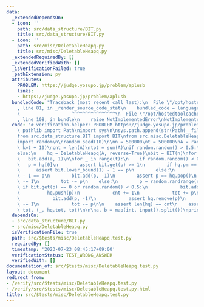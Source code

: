 ```yaml
---
data:
  _extendedDependsOn:
  - icon: ''
    path: src/data_structure/BIT.py
    title: src/data_structure/BIT.py
  - icon: ''
    path: src/misc/DeletableHeapq.py
    title: src/misc/DeletableHeapq.py
  _extendedRequiredBy: []
  _extendedVerifiedWith: []
  _isVerificationFailed: true
  _pathExtension: py
  attributes:
    PROBLEM: https://judge.yosupo.jp/problem/aplusb
    links:
    - https://judge.yosupo.jp/problem/aplusb
  bundledCode: "Traceback (most recent call last):\n  File \"/opt/hostedtoolcache/Python/3.11.4/x64/lib/python3.11/site-packages/onlinejudge_verify/documentation/build.py\"\
    , line 81, in _render_source_code_stat\n    bundled_code = language.bundle(\n\
    \                   ^^^^^^^^^^^^^^^^\n  File \"/opt/hostedtoolcache/Python/3.11.4/x64/lib/python3.11/site-packages/onlinejudge_verify/languages/python.py\"\
    , line 108, in bundle\n    raise NotImplementedError\nNotImplementedError\n"
  code: "# verification-helper: PROBLEM https://judge.yosupo.jp/problem/aplusb\nfrom\
    \ pathlib import Path\nimport sys\n\nsys.path.append(str(Path(__file__).resolve().parent.parent.parent.parent))\n\
    from src.data_structure.BIT import BIT\nfrom src.misc.DeletableHeapq import DeletableHeapq\n\
    import random\n\nrandom.seed(10)\n\nn = 500000\nt = 500000\nA = random.choices(range(n),\
    \ k=t + 10)\ncnt = len(A)\ntot = sum(A)\nif random.random() > 0.5:\n    hq = DeletableHeapq(A)\n\
    else:\n    hq = DeletableHeapq(A, reverse=True)\nbit = BIT(n)\nfor a in A:\n \
    \   bit.add(a, 1)\n\nfor _ in range(t):\n    if random.random() < 0.3:\n     \
    \   p = hq[0]\n        assert bit.get(p) >= 1\n        if hq.pm == 1:\n      \
    \      assert bit.lower_bound(1) - 1 == p\n        else:\n            assert bit.lower_bound(cnt)\
    \ - 1 == p\n        bit.add(p, -1)\n        assert p == hq.pop()\n        cnt\
    \ -= 1\n        tot -= p\n    else:\n        p = random.randrange(n)\n       \
    \ if bit.get(p) == 0 or random.random() < 0.5:\n            bit.add(p, 1)\n  \
    \          hq.push(p)\n            cnt += 1\n            tot += p\n        else:\n\
    \            bit.add(p, -1)\n            assert hq.remove(p)\n            cnt\
    \ -= 1\n            tot -= p\n\n    assert len(hq) == cnt\n    assert hq.tot ==\
    \ tot, (_, hq.tot, tot)\n\n\na, b = map(int, input().split())\nprint(a + b)\n"
  dependsOn:
  - src/data_structure/BIT.py
  - src/misc/DeletableHeapq.py
  isVerificationFile: true
  path: src/$tests/misc/DeletableHeapq.test.py
  requiredBy: []
  timestamp: '2023-07-23 08:45:17+09:00'
  verificationStatus: TEST_WRONG_ANSWER
  verifiedWith: []
documentation_of: src/$tests/misc/DeletableHeapq.test.py
layout: document
redirect_from:
- /verify/src/$tests/misc/DeletableHeapq.test.py
- /verify/src/$tests/misc/DeletableHeapq.test.py.html
title: src/$tests/misc/DeletableHeapq.test.py
---
```

